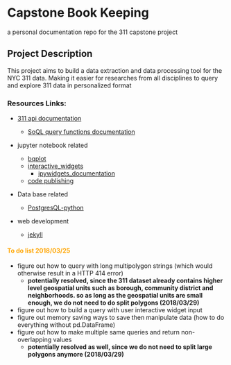 # Capstone Book Keeping
a personal documentation repo for the 311 capstone project

## Project Description
This project aims to build a data extraction and data processing tool for the NYC 311 data. Making it easier for researches from all disciplines to query and explore 311 data in personalized format

### Resources Links:
+ [311 api documentation](https://dev.socrata.com/foundry/data.cityofnewyork.us/fhrw-4uyv)
  + [SoQL query functions documentation](https://dev.socrata.com/docs/functions/#2.1,)

+ jupyter notebook related
  + [bqplot](https://hub.mybinder.org/user/bloomberg-bqplot-npypnn3c/notebooks/examples/Index.ipynb)
  + [interactive_widgets](https://github.com/jupyter-widgets/ipywidgets/blob/master/docs/source/examples/Index.ipynb)
    + [ipywidgets_documentation](https://ipywidgets.readthedocs.io/en/latest/)
  + [code publishing](https://mybinder.org/)
+ Data base related
  + [PostgresQL-python](http://www.postgresqltutorial.com/postgresql-python/)
+ web development
  + [jekyll](https://jekyllrb.com/)

#### <span style="color:orange">To do list 2018/03/25</span>
+ figure out how to query with long multipolygon strings (which would otherwise result in a HTTP 414 error)
  + __potentially resolved, since the 311 dataset already contains higher level geospatial units such as borough, community district and neighborhoods. so as long as the geospatial units are small enough, we do not need to do split polygons (2018/03/29)__
+ figure out how to build a query with user interactive widget input
+ figure out memory saving ways to save then manipulate data (how to do everything without pd.DataFrame)
+ figure out how to make multiple same queries and return non-overlapping values
  + __potentially resolved as well, since we do not need to split large polygons anymore (2018/03/29)__

